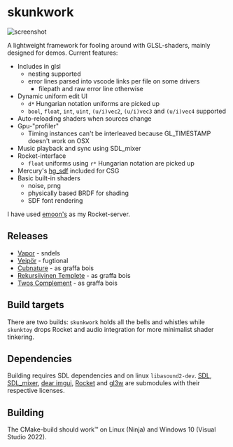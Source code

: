 # skunkwork

![screenshot](screenshot.png)

A lightweight framework for fooling around with GLSL-shaders, mainly designed for demos. Current features:

- Includes in glsl
  - nesting supported
  - error lines parsed into vscode links per file on some drivers
    - filepath and raw error line otherwise
- Dynamic uniform edit UI
  - `d*` Hungarian notation uniforms are picked up
  - `bool`, `float`, `int`, `uint`, `(u/i)vec2`, `(u/i)vec3` and `(u/i)vec4` supported
- Auto-reloading shaders when sources change
- Gpu-"profiler"
  - Timing instances can't be interleaved because GL_TIMESTAMP doesn't work on OSX
- Music playback and sync using SDL_mixer
- Rocket-interface
  - `float` uniforms using `r*` Hungarian notation are picked up
- Mercury's [hg_sdf](http://mercury.sexy/hg_sdf) included for CSG
- Basic built-in shaders
  - noise, prng
  - physically based BRDF for shading
  - SDF font rendering

I have used [emoon's](https://github.com/emoon/rocket) as my Rocket-server.

## Releases

- [Vapor](https://www.youtube.com/watch?v=4k-BJig1lK8) - sndels
- [Veipör](https://www.youtube.com/watch?v=8B8k2klhGAo) - fugtional
- [Cubnature](https://www.youtube.com/watch?v=jPcddtRBYu8) - as graffa bois
- [Rekursiivinen Templete](https://www.youtube.com/watch?v=NA99MrZvlBM) - as graffa bois
- [Twos Complement](https://www.youtube.com/watch?v=mN_lOFTe_ro) - as graffa bois

## Build targets

There are two builds: `skunkwork` holds all the bells and whistles while `skunktoy` drops Rocket and audio integration for more minimalist shader tinkering.

## Dependencies

Building requires SDL dependencies and on linux `libasound2-dev`. [SDL](https://github.com/libsdl-org/SDL.git), [SDL_mixer](https://github.com/libsdl-org/SDL_mixer), [dear imgui](https://github.com/ocornut/imgui), [Rocket](https://github.com/rocket/rocket) and [gl3w](https://github.com/sndels/libgl3w) are submodules with their respective licenses.

## Building

The CMake-build should work™ on Linux (Ninja) and Windows 10 (Visual Studio 2022).
